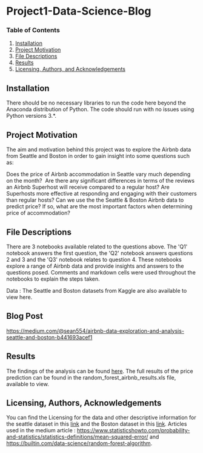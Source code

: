 # Project1-Data-Science-Blog
### Table of Contents
1. [Installation](#installation)
2. [Project Motivation](#motivation)
3. [File Descriptions](#files)
4. [Results](#results)
5. [Licensing, Authors, and Acknowledgements](#licensing)

## Installation <a name="installation"></a>
There should be no necessary libraries to run the code here beyond the Anaconda distribution of Python. The code should run with no issues using Python versions 3.*.

## Project Motivation<a name="motivation"></a>
The aim and motivation behind this project was to explore the Airbnb data from Seattle and Boston in order to gain insight into some questions such as:

Does the price of Airbnb accommodation in Seattle vary much depending on the month? 
Are there any significant differences in terms of the reviews an Airbnb Superhost will receive compared to a regular host?
Are Superhosts more effective at responding and engaging with their customers than regular hosts?
Can we use the the Seattle & Boston Airbnb data to predict price? If so, what are the most important factors when determining price of accommodation?

## File Descriptions <a name="files"></a>
There are 3 notebooks available related to the questions above. The 'Q1' notebook answers the first question, the 'Q2' notebook answers questions 2 and 3 and the 'Q3' notebook relates to question 4. These notebooks explore a range of Airbnb data and provide insights and answers to the questions posed. Comments and markdown cells were used throughout the notebooks to explain the steps taken.

Data : The Seattle and Boston datasets from Kaggle are also available to view here.


## Blog Post<a name="Blog Post"></a>
https://medium.com/@sean554/airbnb-data-exploration-and-analysis-seattle-and-boston-b441693acef1

## Results<a name="results"></a>
The findings of the analysis can be found [here](https://medium.com/@sean554/airbnb-data-exploration-and-analysis-seattle-and-boston-b441693acef1). The full results of the price prediction can be found in the random_forest_airbnb_results.xls file, available to view.

## Licensing, Authors, Acknowledgements<a name="licensing"></a>
You can find the Licensing for the data and other descriptive information for the seattle dataset in this [link](https://www.kaggle.com/airbnb/seattle) and the Boston dataset in this [link](https://www.kaggle.com/airbnb/boston). Articles used in the medium article : https://www.statisticshowto.com/probability-and-statistics/statistics-definitions/mean-squared-error/ and https://builtin.com/data-science/random-forest-algorithm.
